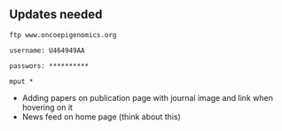 ## Updates needed

```
ftp www.oncoepigenomics.org

username: U464949AA

passwors: **********

mput *
```

* Adding papers on publication page with journal image and link when hovering on it
* News feed on home page (think about this)
